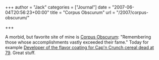 +++
author = "Jack"
categories = ["Journal"]
date = "2007-06-04T20:56:23+00:00"
title = "Corpus Obscurum"
url = "/2007/corpus-obscurum/"

+++

A morbid, but favorite site of mine is [Corpus Obscurum][1]: "Remembering those whose accomplishments vastly exceeded their fame." Today for example [Developer of the flavor coating for Cap'n Crunch cereal dead at 79][2]. Great stuff.

 [1]: http://blogs.citypages.com/corpus/
 [2]: http://blogs.citypages.com/corpus/2007/06/developer_of_th.asp